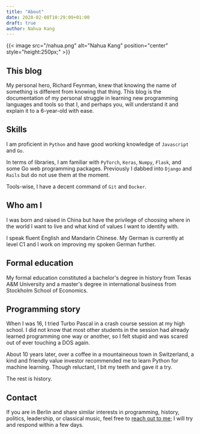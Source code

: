 ```yaml
---
title: "About"
date: 2020-02-08T10:29:09+01:00
draft: true
author: Nahua Kang
---
```


{{< image src="/nahua.png" alt="Nahua Kang" position="center" style="height:250px;" >}}

## This blog
My personal hero, Richard Feynman, knew that knowing the name of
something is different from knowing that thing. This blog is the
documentation of my personal struggle in learning new programming
languages and tools so that I, and perhaps you, will understand it and
explain it to a 6-year-old with ease.

## Skills
I am proficient in `Python` and have good working knowledge of `Javascript` and `Go`. 

In terms of libraries, I am familiar with `PyTorch`, `Keras`, `Numpy`, `Flask`, and some Go web programming packages. Previously I dabbed into `Django` and `Rails` but do not use them at the moment.

Tools-wise, I have a decent command of `Git` and `Docker`.

## Who am I
I was born and raised in China but have the privilege of choosing where
in the world I want to live and what kind of values I want to
identify with.

I speak fluent English and Mandarin Chinese. My German is currently at
level C1 and I work on improving my spoken German further.

## Formal education
My formal education constituted a bachelor's degree in history from
Texas A&M University and a master's degree in international business from Stockholm School of Economics.

## Programming story
When I was 16, I tried Turbo Pascal in a crash course session at my high
school. I did not know that most other students in the session had
already learned programming one way or another, so I felt stupid and was
scared out of ever touching a DOS again.

About 10 years later, over a coffee in a mountaineous town in
Switzerland, a kind and friendly value investor recommended me
to learn Python for machine learning. Though reluctant, I bit my teeth
and gave it a try.

The rest is history.

## Contact
If you are in Berlin and share similar interests in programming,
history, politics, leadership, or classical music, feel free to [reach
out to me][1]; I will try and respond within a few days.

[1]: mailto:kangnahua@gmail.com
